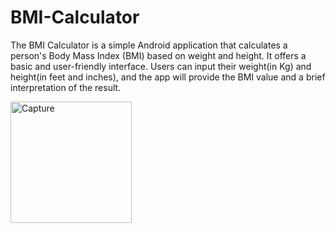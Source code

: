 # BMI-Calculator
The BMI Calculator is a simple Android application that calculates a person's Body Mass Index (BMI) based on weight and height. 
It offers a basic and user-friendly interface. Users can input their weight(in Kg) and height(in feet and inches), and the app will provide the BMI value and a brief interpretation of the result.

<img width="194" alt="Capture" src="https://github.com/Taleeha-Tahoor/BMI-Calculator/assets/138582723/5dc2d637-3fd6-45b2-a9c1-931bb3a52b13">

